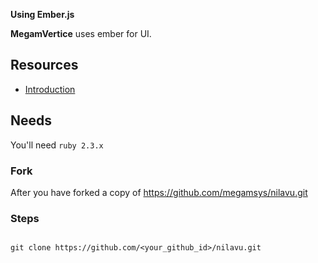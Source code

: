 **Using Ember.js**

**MegamVertice** uses ember for UI.

## Resources

* [Introduction](https://guides.emberjs.com/v2.6.0/)


## Needs

You'll need `ruby 2.3.x`

### Fork

After you have forked a copy of https://github.com/megamsys/nilavu.git

### Steps

```

git clone https://github.com/<your_github_id>/nilavu.git
